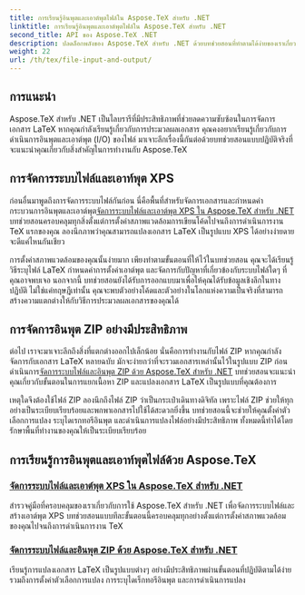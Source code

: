 ```yaml
---
title: การเรียนรู้อินพุตและเอาต์พุตไฟล์ใน Aspose.TeX สำหรับ .NET
linktitle: การเรียนรู้อินพุตและเอาต์พุตไฟล์ใน Aspose.TeX สำหรับ .NET
second_title: API ของ Aspose.TeX .NET
description: ปลดล็อกพลังของ Aspose.TeX สำหรับ .NET ด้วยบทช่วยสอนที่ทำตามได้ง่ายของเราเกี่ยวกับการอินพุต/เอาต์พุตไฟล์และการสร้าง XPS เพื่อการประมวลผลเอกสารที่ราบรื่น
weight: 22
url: /th/tex/file-input-and-output/
---
```

## การแนะนำ

Aspose.TeX สำหรับ .NET เป็นไลบรารีที่มีประสิทธิภาพที่ช่วยลดความซับซ้อนในการจัดการเอกสาร LaTeX หากคุณกำลังเรียนรู้เกี่ยวกับการประมวลผลเอกสาร คุณคงอยากเรียนรู้เกี่ยวกับการดำเนินการอินพุตและเอาต์พุต (I/O) ของไฟล์ มาเจาะลึกเรื่องนี้กันต่อด้วยบทช่วยสอนแบบปฏิบัติจริงที่จะแนะนำคุณเกี่ยวกับสิ่งสำคัญในการทำงานกับ Aspose.TeX

## การจัดการระบบไฟล์และเอาท์พุต XPS

ก่อนอื่นมาพูดถึงการจัดการระบบไฟล์กันก่อน นี่คือพื้นที่สำหรับจัดการเอกสารและกำหนดค่ากระบวนการอินพุตและเอาต์พุต[จัดการระบบไฟล์และเอาต์พุต XPS ใน Aspose.TeX สำหรับ .NET](./handle-filesystem-and-xps-output/) บทช่วยสอนครอบคลุมทุกสิ่งตั้งแต่การตั้งค่าสภาพแวดล้อมการเขียนโค้ดไปจนถึงการดำเนินการงาน TeX แรกของคุณ ลองนึกภาพว่าคุณสามารถแปลงเอกสาร LaTeX เป็นรูปแบบ XPS ได้อย่างง่ายดาย จะดีแค่ไหนกันเชียว 

การตั้งค่าสภาพแวดล้อมของคุณนั้นง่ายมาก เพียงทำตามขั้นตอนที่ให้ไว้ในบทช่วยสอน คุณจะได้เรียนรู้วิธีระบุไฟล์ LaTeX กำหนดค่าการตั้งค่าเอาต์พุต และจัดการกับปัญหาที่เกี่ยวข้องกับระบบไฟล์ใดๆ ที่คุณอาจพบเจอ นอกจากนี้ บทช่วยสอนยังได้รับการออกแบบมาเพื่อให้คุณได้รับข้อมูลเชิงลึกในทางปฏิบัติ ไม่ใช่แค่ทฤษฎีเท่านั้น คุณจะพบตัวอย่างโค้ดและตัวอย่างในโลกแห่งความเป็นจริงที่สามารถสร้างความแตกต่างให้กับวิธีการประมวลผลเอกสารของคุณได้

## การจัดการอินพุต ZIP อย่างมีประสิทธิภาพ

ต่อไป เราจะมาเจาะลึกถึงสิ่งที่แตกต่างออกไปเล็กน้อย นั่นคือการทำงานกับไฟล์ ZIP หากคุณกำลังจัดการกับเอกสาร LaTeX หลายฉบับ มักจะง่ายกว่าที่จะรวมเอกสารเหล่านั้นไว้ในรูปแบบ ZIP ก่อนดำเนินการ[จัดการระบบไฟล์และอินพุต ZIP ด้วย Aspose.TeX สำหรับ .NET](./handle-filesystem-and-zip-inputs/) บทช่วยสอนจะแนะนำคุณเกี่ยวกับขั้นตอนในการแยกเนื้อหา ZIP และแปลงเอกสาร LaTeX เป็นรูปแบบที่คุณต้องการ

เหตุใดจึงต้องใช้ไฟล์ ZIP ลองนึกถึงไฟล์ ZIP ว่าเป็นกระเป๋าเดินทางดิจิทัล เพราะไฟล์ ZIP ช่วยให้ทุกอย่างเป็นระเบียบเรียบร้อยและพกพาเอกสารไปใช้ได้สะดวกยิ่งขึ้น บทช่วยสอนนี้จะช่วยให้คุณตั้งค่าตัวเลือกการแปลง ระบุไดเรกทอรีอินพุต และดำเนินการแปลงไฟล์อย่างมีประสิทธิภาพ ทั้งหมดนี้ทำได้โดยรักษาพื้นที่ทำงานของคุณให้เป็นระเบียบเรียบร้อย 

## การเรียนรู้การอินพุตและเอาท์พุตไฟล์ด้วย Aspose.TeX
### [จัดการระบบไฟล์และเอาต์พุต XPS ใน Aspose.TeX สำหรับ .NET](./handle-filesystem-and-xps-output/)
สำรวจคู่มือที่ครอบคลุมของเราเกี่ยวกับการใช้ Aspose.TeX สำหรับ .NET เพื่อจัดการระบบไฟล์และสร้างเอาต์พุต XPS บทช่วยสอนแบบทีละขั้นตอนนี้ครอบคลุมทุกอย่างตั้งแต่การตั้งค่าสภาพแวดล้อมของคุณไปจนถึงการดำเนินการงาน TeX
### [จัดการระบบไฟล์และอินพุต ZIP ด้วย Aspose.TeX สำหรับ .NET](./handle-filesystem-and-zip-inputs/)
เรียนรู้การแปลงเอกสาร LaTeX เป็นรูปแบบต่างๆ อย่างมีประสิทธิภาพผ่านขั้นตอนที่ปฏิบัติตามได้ง่าย รวมถึงการตั้งค่าตัวเลือกการแปลง การระบุไดเร็กทอรีอินพุต และการดำเนินการแปลง